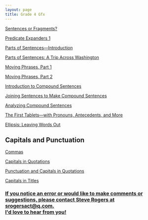 ```yaml
---
layout: page
title: Grade 4 Gfx
---
```


<a href="/tutorials-v4/sentence_or_fragment_v1/index.html">Sentences or Fragments?</a>

<a href="/tutorials-v4/predicate_expanders_01/index.html">Predicate Expanders 1</a>

<a href="/tutorials-v4/sentence_parts_v1/index.html">Parts of Sentences—Introduction</a>

<a href="/tutorials-v4/sentence_parts_v2/index.html">Parts of Sentences: A Trip Across Washington</a>

<a href="/tutorials-v4/move_phrases_part_1/index.html">Moving Phrases, Part 1</a>

<a href="/tutorials-v4/move_phrases_part_2/index.html">Moving Phrases, Part 2</a>

<a href="/tutorials-v4/compound_sentences/index.html">Introduction to Compound Sentences</a>

<a href="/tutorials-v4/compound_sentences_compose/index.html">Joining Sentences to Make Compound Sentences</a>

<a href="/tutorials-v4/compound_sentences_analyze/index.html">Analyzing Compound Sentences</a>

<a href="/tutorials-v4/article_about_tablets_with_pronouns_marked/index.html">The First Tablets—with Pronouns, Antecedents, and More 

<a href="/tutorials-v4/ellipsis/index.html">Ellipsis: Leaving Words Out</a>

<!-- <a href="/tutorials-v4/compound_subject/index.html">Compound Subjects</a>


<a href="/tutorials-v4/compound_predicate/index.html">Compound Predicates</a>


<a href="/tutorials-v4/compound_object/index.html">Compound Objects</a>


<a href="/tutorials-v4/appositive/index.html">Appositives</a>


<a href="/tutorials-v4/relative_clause/index.html">Relative Clauses</a>


<a href="/tutorials-v4/present_participle_gerund/index.html">Present Participles and Gerunds</a>


<a href="/tutorials-v4/passive_active/index.html">Passive and Active Clauses</a>


<a href="/tutorials-v4/past_participle/index.html">Past Participles</a> -->


<h2>Capitals and Punctuation</h2>

<!-- <a href="/tutorials-v4/pronouns/index.html">Pronouns, Antecedents, and Similar Ideas</a> -->
<a href="/tutorials-v4/commas_v1">Commas

<a href="/tutorials-v4/quotations_v1">Capitals in Quotations

<a href="/tutorials-v4/quotations_v2">Punctuation and Capitals in Quotations

<a href="/tutorials-v4/titles_v1">Capitals in Titles

<h3>If you notice an error or would like to make comments or suggestions, please contact Steve Rogers at srogersact@q.com. 
<br>I'd love to hear from you!</h3>

<!-- <a href="/tutorials-v4/spelling_sample/index.html">Spelling Sample Problem -->